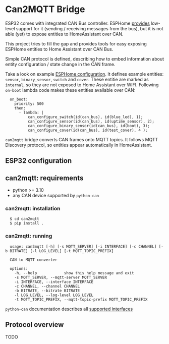 # Can2MQTT Bridge

ESP32 comes with integrated CAN Bus controller. ESPHome [provides](https://esphome.io/components/canbus.html) low-level support for it (sending / receiving messages from the bus), but it is not able (yet) to expose entities to HomeAssistant over CAN.

This project tries to fill the gap and provides tools for easy exposing ESPHome entities to Home Assistant over CAN Bus.

Simple CAN protocol is defined, describing how to embed information about entity configuration / state change in the CAN frame.

Take a look on example [ESPHome configuration](https://github.com/mrk-its/can2mqtt/tree/main/esphome/config).
It defines example entities: `sensor`, `binary_sensor`, `switch` and `cover`. These entitie are marked as `internal`, so they are not exposed to Home Assistant over WIFI. Following `on-boot` lambda code makes these entities available over CAN:
```
  on_boot:
    priority: 500
    then:
      - lambda: |
          can_configure_switch(id(can_bus), id(blue_led), 1);
          can_configure_sensor(id(can_bus), id(uptime_sensor), 2);
          can_configure_binary_sensor(id(can_bus), id(boot), 3);
          can_configure_cover(id(can_bus), id(test_cover), 4 );
```

`can2mqtt` bridge converts CAN frames onto MQTT topics. It follows MQTT Discovery protocol, so entities appear automatically in HomeAssistant.

## ESP32 configuration

## can2mqtt: requirements

* python >= 3.10
* any CAN device supported by `python-can`

### can2mqtt: installation

```
  $ cd can2mqtt
  $ pip install .
```

### can2mqtt: running

```
  usage: can2mqtt [-h] [-s MQTT_SERVER] [-i INTERFACE] [-c CHANNEL] [-b BITRATE] [-l LOG_LEVEL] [-t MQTT_TOPIC_PREFIX]

  CAN to MQTT converter

  options:
    -h, --help            show this help message and exit
    -s MQTT_SERVER, --mqtt-server MQTT_SERVER
    -i INTERFACE, --interface INTERFACE
    -c CHANNEL, --channel CHANNEL
    -b BITRATE, --bitrate BITRATE
    -l LOG_LEVEL, --log-level LOG_LEVEL
    -t MQTT_TOPIC_PREFIX, --mqtt-topic-prefix MQTT_TOPIC_PREFIX
```

`python-can` documentation describes all [supported interfaces](https://python-can.readthedocs.io/en/stable/configuration.html#interface-names)

## Protocol overview

TODO

